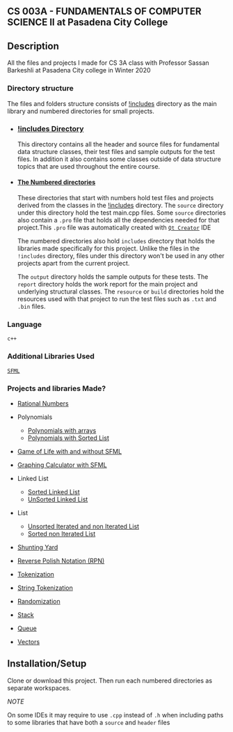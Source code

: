 ## CS 003A - FUNDAMENTALS OF COMPUTER SCIENCE II at Pasadena City College

## Description

All the files and projects I made for CS 3A class with Professor Sassan Barkeshli at Pasadena City college in Winter 2020

### Directory structure

The files and folders structure consists of [!includes](./Projects/!includes/) directory as the main library and numbered directories for small projects.

- ### [!includes Directory](./Projects/!includes/)

  This directory contains all the header and source files for fundamental data structure classes, their test files and sample outputs for the test files. In addition it also contains some classes outside of data structure topics that are used throughout the entire course.

- #### [The Numbered directories](./Projects/)

  These directories that start with numbers hold test files and projects derived from the classes in the [!includes](./Projects/!includes/) directory. The `source` directory under this directory hold the test main.cpp files. Some `source` directories also contain a `.pro` file that holds all the dependencies needed for that project.This `.pro` file was automatically created with [`Qt Creator`](https://www.qt.io/product) IDE

  The numbered directories also hold `includes` directory that holds the libraries made specifically for this project. Unlike the files in the `!includes` directory, files under this directory won't be used in any other projects apart from the current project.

  The `output` directory holds the sample outputs for these tests. The `report` directory holds the work report for the main project and underlying structural classes. The `resource` or `build` directories hold the resources used with that project to run the test files such as `.txt` and `.bin` files.

### Language

`c++`

### Additional Libraries Used

[`SFML`](https://www.sfml-dev.org)

### Projects and libraries Made?

- [Rational Numbers](./Projects/06%20Rational/)
- Polynomials

  - [Polynomials with arrays](./Projects/08%20Poly/)
  - [Polynomials with Sorted List](./Projects/13%20Poly/)

- [Game of Life with and without SFML](./Projects/14%20Predator%20Prey/)
- [Graphing Calculator with SFML](./Projects/!includes/Graph)

- Linked List

  - [Sorted Linked List](./Projects/!includes/Linked_List_Sorted/)
  - [UnSorted Linked List](./Projects/!includes/Linked_List/)

- List

  - [Unsorted Iterated and non Iterated List](./Projects/!includes/List)
  - [Sorted non Iterated List](./Projects/!includes/Sorted_List)

- [Shunting Yard](./Projects/!includes/Shunting_Yard)
- [Reverse Polish Notation (RPN)](./Projects/!includes/RPN)
- [Tokenization](./Projects/!includes/Token)
- [String Tokenization](./Projects/!includes/Tokenize_String)

- [Randomization](./Projects/!includes/Random)
- [Stack](./Projects/!includes/Queue)
- [Queue](./Projects/!includes/Queue)
- [Vectors](./Projects/!includes/Vector)

## Installation/Setup

Clone or download this project. Then run each numbered directories as separate workspaces.

_NOTE_

On some IDEs it may require to use `.cpp` instead of `.h` when including paths to some libraries that have both a `source` and `header` files
